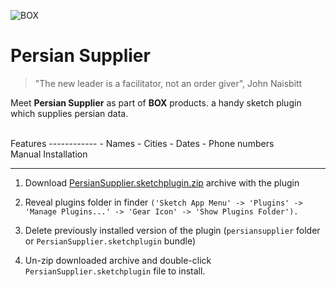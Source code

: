 ![BOX](http://s8.picofile.com/file/8340116900/box_github.png)

# Persian Supplier

> "The new leader is a facilitator, not an order giver", John Naisbitt

Meet **Persian Supplier** as part of **BOX** products. a handy sketch plugin which supplies persian data.

<br>
Features
------------
- Names
- Cities
- Dates
- Phone numbers

<br>
Manual Installation

------------

1. Download [PersianSupplier.sketchplugin.zip](https://github.com/hiradarshadi/PersianSupplier/releases/download/1.0/persiansupplier.sketchplugin.zip "here") archive with the plugin

2. Reveal plugins folder in finder `('Sketch App Menu' -> 'Plugins' -> 'Manage Plugins...' -> 'Gear Icon' -> 'Show Plugins Folder').`

3. Delete previously installed version of the plugin (`persiansupplier` folder or `PersianSupplier.sketchplugin` bundle)

4. Un-zip downloaded archive and double-click `PersianSupplier.sketchplugin` file to install.
